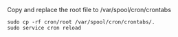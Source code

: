 Copy and replace the root file to /var/spool/cron/crontabs
```
sudo cp -rf cron/root /var/spool/cron/crontabs/.
sudo service cron reload
```

